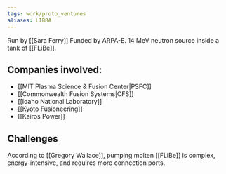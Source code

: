 ```yaml
---
tags: work/proto_ventures
aliases: LIBRA
---
```


Run by [[Sara Ferry]]
Funded by ARPA-E.
14 MeV neutron source inside a tank of [[FLiBe]]. 

## Companies involved:
- [[MIT Plasma Science & Fusion Center|PSFC]]
- [[Commonwealth Fusion Systems|CFS]]
- [[Idaho National Laboratory]]
- [[Kyoto Fusioneering]]
- [[Kairos Power]]

## Challenges
According to [[Gregory Wallace]], pumping molten [[FLiBe]] is complex, energy-intensive, and requires more connection ports.